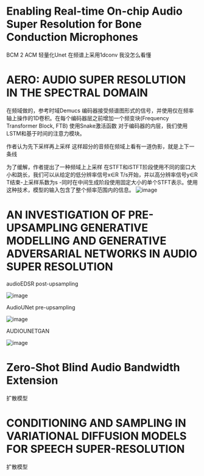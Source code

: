 
# Enabling Real-time On-chip Audio Super Resolution for Bone Conduction Microphones

BCM 2 ACM 轻量化Unet 在频谱上采用1dconv  我没怎么看懂

# AERO: AUDIO SUPER RESOLUTION IN THE SPECTRAL DOMAIN

在频域做的，参考时域Demucs 编码器接受频谱图形式的信号，并使用仅在频率轴上操作的1D卷积。在每个编码器层之前增加一个频变块(Frequency Transformer Block, FTB) 使用Snake激活函数 对于编码器的内层，我们使用LSTM和基于时间的注意力模块。

作者认为先下采样再上采样 这样超分的音频在频域上看有一道伪影，就是上下一条线

 为了缓解，作者提出了一种频域上上采样 在STFT和iSTFT阶段使用不同的窗口大小和跳长，我们可以从给定的低分辨率信号x∈R T/s开始，并以高分辨率信号y∈R T结束-上采样系数为s -同时在中间生成阶段使用固定大小的单个STFT表示。使用这种技术，模型的输入包含了整个频率范围内的信息。
![image](https://cdn.staticaly.com/gh/andyye1999/picx-images-hosting@master/20230706/image.6j42wu3fm1w0.png)



# AN INVESTIGATION OF PRE-UPSAMPLING GENERATIVE MODELLING AND GENERATIVE ADVERSARIAL NETWORKS IN AUDIO SUPER RESOLUTION

audioEDSR  post-upsampling

![image](https://cdn.staticaly.com/gh/andyye1999/picx-images-hosting@master/20230706/image.6awosscsqu00.png)

AudioUNet  pre-upsampling
  
![image](https://cdn.staticaly.com/gh/andyye1999/picx-images-hosting@master/20230706/image.4hpb1waeep60.png)

AUDIOUNETGAN

![image](https://cdn.staticaly.com/gh/andyye1999/picx-images-hosting@master/20230706/image.5mhwbcdnkm80.png)

# Zero-Shot Blind Audio Bandwidth Extension

扩散模型 

# CONDITIONING AND SAMPLING IN VARIATIONAL DIFFUSION MODELS FOR SPEECH SUPER-RESOLUTION

扩散模型

